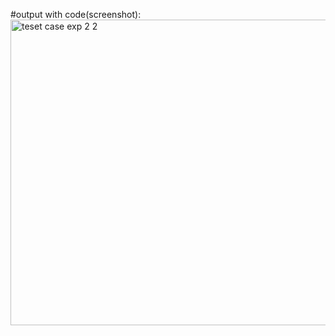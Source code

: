 #output with code(screenshot):
<img width="624" height="489" alt="teset case exp 2 2" src="https://github.com/user-attachments/assets/cf70344d-f9e3-4d7b-9804-86e1265a9bed" />
